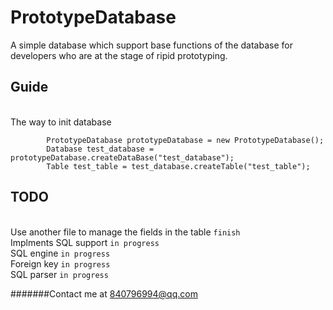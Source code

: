 # PrototypeDatabase
A simple database which support base functions of the database for developers who are at the stage of ripid prototyping.

Guide
-------

<br> The way to init database
```
        PrototypeDatabase prototypeDatabase = new PrototypeDatabase();
        Database test_database = prototypeDatabase.createDataBase("test_database");
        Table test_table = test_database.createTable("test_table");
```

TODO
--------

<br>Use another file to manage the fields in the table   `finish`
<br>Implments SQL support   `in progress`
<br>SQL engine   `in progress`
<br>Foreign key   `in progress`
<br>SQL parser   `in progress`

#######Contact me at 840796994@qq.com
